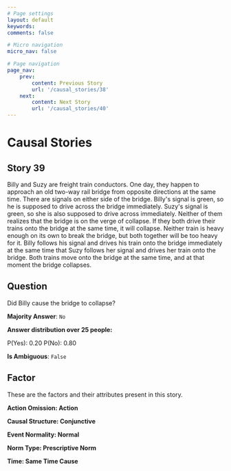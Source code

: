 ```yaml
---
# Page settings
layout: default
keywords:
comments: false

# Micro navigation
micro_nav: false

# Page navigation
page_nav:
    prev:
        content: Previous Story
        url: '/causal_stories/38'
    next:
        content: Next Story
        url: '/causal_stories/40'
---
```

# Causal Stories

## Story 39

<div class='text-hightlight'>
Billy and Suzy are freight train conductors. One day, they happen to approach an old two-way rail bridge from opposite directions at the same time. There are signals on either side of the bridge. Billy's signal is green, so he is supposed to drive across the bridge immediately. Suzy's signal is green, so she is also supposed to drive across immediately. Neither of them realizes that the bridge is on the verge of collapse. If they both drive their trains onto the bridge at the same time, it will collapse. Neither train is heavy enough on its own to break the bridge, but both together will be too heavy for it. Billy follows his signal and drives his train onto the bridge immediately at the same time that Suzy follows her signal and drives her train onto the bridge. Both trains move onto the bridge at the same time, and at that moment the bridge collapses.
</div>

## Question

<p>
<div class='text-hightlight'>Did Billy cause the bridge to collapse?</div>
</p>

**Majority Answer**: <code class="language-plaintext highlighter-rouge">No</code>

**Answer distribution over 25 people:**

<div class="container">
<div class="row">
<div class="col-md-7">
    <div class="slider-container">
        <div class="slider">
            <div class="slider-value" id="sliderValue"></div>
        </div>
        <div class="slider-labels">
            <span id="yesLabel">P(Yes): 0.20</span>
            <span id="noLabel">P(No): 0.80</span>
        </div>
    </div>
</div>
</div>
</div>

**Is Ambiguous**:  <code class="language-plaintext highlighter-rouge">False</code> <!-- False -->

## Factor

These are the factors and their attributes present in this story.


<div class="callout callout--info">
    <p><strong>Action Omission: Action</strong></p>
</div>

<div class="callout callout--info">
    <p><strong>Causal Structure: Conjunctive</strong></p>
</div>

<div class="callout callout--info">
    <p><strong>Event Normality: Normal</strong></p>
</div>

<div class="callout callout--info">
    <p><strong>Norm Type: Prescriptive Norm</strong></p>
</div>

<div class="callout callout--info">
    <p><strong>Time: Same Time Cause</strong></p>
</div>
